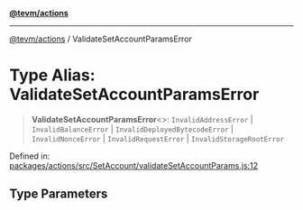 [**@tevm/actions**](../README.md)

***

[@tevm/actions](../globals.md) / ValidateSetAccountParamsError

# Type Alias: ValidateSetAccountParamsError

> **ValidateSetAccountParamsError**\<\>: `InvalidAddressError` \| `InvalidBalanceError` \| `InvalidDeployedBytecodeError` \| `InvalidNonceError` \| `InvalidRequestError` \| `InvalidStorageRootError`

Defined in: [packages/actions/src/SetAccount/validateSetAccountParams.js:12](https://github.com/evmts/tevm-monorepo/blob/main/packages/actions/src/SetAccount/validateSetAccountParams.js#L12)

## Type Parameters
